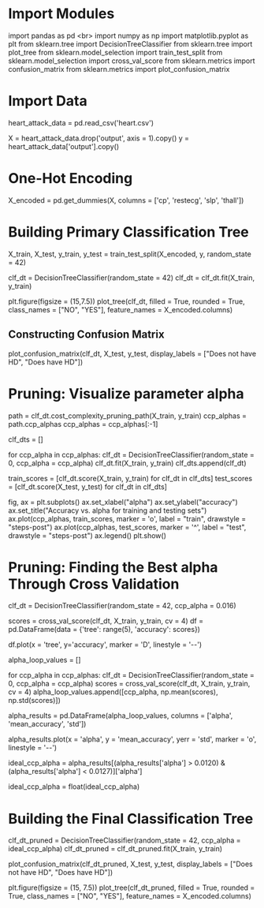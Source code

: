 # Import Modules
import pandas as pd <br\> 
import numpy as np
import matplotlib.pyplot as plt
from sklearn.tree import DecisionTreeClassifier
from sklearn.tree import plot_tree
from sklearn.model_selection import train_test_split
from sklearn.model_selection import cross_val_score
from sklearn.metrics import confusion_matrix
from sklearn.metrics import plot_confusion_matrix

# Import Data
heart_attack_data = pd.read_csv('heart.csv')

X = heart_attack_data.drop('output', axis = 1).copy()
y = heart_attack_data['output'].copy()

# One-Hot Encoding
X_encoded = pd.get_dummies(X, columns = ['cp',
                                        'restecg',
                                         'slp',
                                        'thall'])

# Building Primary Classification Tree
X_train, X_test, y_train, y_test = train_test_split(X_encoded, y, random_state = 42)

clf_dt = DecisionTreeClassifier(random_state = 42)
clf_dt = clf_dt.fit(X_train, y_train)

plt.figure(figsize = (15,7.5))
plot_tree(clf_dt,
         filled = True,
         rounded = True,
         class_names = ["NO", "YES"],
         feature_names = X_encoded.columns)

## Constructing Confusion Matrix
plot_confusion_matrix(clf_dt, X_test, y_test, display_labels = ["Does not have HD", "Does have HD"])

# Pruning: Visualize parameter alpha
path = clf_dt.cost_complexity_pruning_path(X_train, y_train)
ccp_alphas = path.ccp_alphas
ccp_alphas = ccp_alphas[:-1]

clf_dts = []

for ccp_alpha in ccp_alphas:
    clf_dt = DecisionTreeClassifier(random_state = 0, ccp_alpha = ccp_alpha)
    clf_dt.fit(X_train, y_train)
    clf_dts.append(clf_dt)
    
train_scores = [clf_dt.score(X_train, y_train) for clf_dt in clf_dts]
test_scores = [clf_dt.score(X_test, y_test) for clf_dt in clf_dts]

fig, ax = plt.subplots()
ax.set_xlabel("alpha")
ax.set_ylabel("accuracy")
ax.set_title("Accuracy vs. alpha for training and testing sets")
ax.plot(ccp_alphas, train_scores, marker = 'o', label = "train", drawstyle = "steps-post")
ax.plot(ccp_alphas, test_scores, marker = '^', label = "test", drawstyle = "steps-post")
ax.legend()
plt.show()

# Pruning: Finding the Best alpha Through Cross Validation
clf_dt = DecisionTreeClassifier(random_state = 42, ccp_alpha = 0.016)

scores = cross_val_score(clf_dt, X_train, y_train, cv = 4)
df = pd.DataFrame(data = {'tree': range(5), 'accuracy': scores})

df.plot(x = 'tree', y='accuracy', marker = 'D', linestyle = '--')

alpha_loop_values = []

for ccp_alpha in ccp_alphas:
    clf_dt = DecisionTreeClassifier(random_state = 0, ccp_alpha = ccp_alpha)
    scores = cross_val_score(clf_dt, X_train, y_train, cv = 4)
    alpha_loop_values.append([ccp_alpha, np.mean(scores), np.std(scores)])
    
alpha_results = pd.DataFrame(alpha_loop_values,
                            columns = ['alpha', 'mean_accuracy', 'std'])

alpha_results.plot(x = 'alpha',
                  y = 'mean_accuracy',
                  yerr = 'std',
                  marker = 'o',
                  linestyle = '--')
                  
ideal_ccp_alpha = alpha_results[(alpha_results['alpha'] > 0.0120)
                                &
                                (alpha_results['alpha'] < 0.0127)]['alpha']

ideal_ccp_alpha = float(ideal_ccp_alpha)

# Building the Final Classification Tree
clf_dt_pruned = DecisionTreeClassifier(random_state = 42,
                                      ccp_alpha = ideal_ccp_alpha)
clf_dt_pruned = clf_dt_pruned.fit(X_train, y_train)

plot_confusion_matrix(clf_dt_pruned,
                     X_test,
                     y_test,
                     display_labels = ["Does not have HD", "Does have HD"])
                     
plt.figure(figsize = (15, 7.5))
plot_tree(clf_dt_pruned,
         filled = True,
         rounded = True,
         class_names = ["NO", "YES"],
         feature_names = X_encoded.columns)
